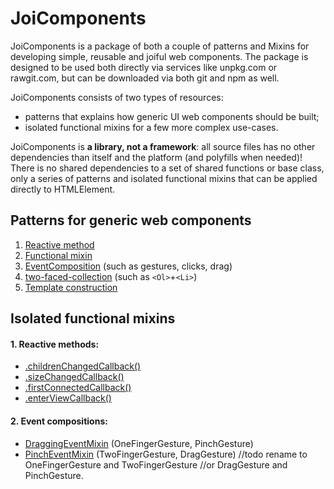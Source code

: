 # JoiComponents
JoiComponents is a package of both a couple of patterns and Mixins for developing simple, 
reusable and joiful web components. The package is designed to be used both directly via services 
like unpkg.com or rawgit.com, but can be downloaded via both git and npm as well.

JoiComponents consists of two types of resources:
* patterns that explains how generic UI web components should be built; 
* isolated functional mixins for a few more complex use-cases.

JoiComponents is **a library, not a framework**: all source files has no
other dependencies than itself and the platform (and polyfills when needed)! 
There is no shared dependencies to a set of shared functions or base class,
only a series of patterns and isolated functional mixins that can be applied directly to HTMLElement.

## Patterns for generic web components
1. [Reactive method](tutorials/Pattern1_ReactiveMethod.md)
2. [Functional mixin](tutorials/Pattern2_FunctionalMixin.md)
3. [EventComposition](tutorials/Pattern4_EventComposition.md) (such as gestures, clicks, drag)
4. [two-faced-collection](tutorials/Pattern3_TwoFacedCollection.md) (such as `<Ol>`+`<Li>`)
5. [Template construction](tutorials/Pattern5_ConstructTemplate.md)

## Isolated functional mixins
#### 1. Reactive methods:
* [.childrenChangedCallback()](tutorials/Mixin1_ChildrenChangedMixin.md)
* [.sizeChangedCallback()](tutorials/Mixin2_SizeChangedMixin.md)
* [.firstConnectedCallback()](tutorials/Mixin4_FirstConnectedMixin.md)
* [.enterViewCallback()](tutorials/Mixin5_EnterViewMixin.md)

#### 2. Event compositions:
* [DraggingEventMixin](tutorials/Mixin3_DraggingEventMixin.md) (OneFingerGesture, PinchGesture)
* [PinchEventMixin](tutorials/Mixin6_PinchEventMixin.md) (TwoFingerGesture, DragGesture)
//todo rename to OneFingerGesture and TwoFingerGesture
//or DragGesture and PinchGesture.